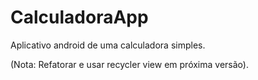 # CalculadoraApp

Aplicativo android de uma calculadora simples.

(Nota: Refatorar e usar recycler view em próxima versão). 
